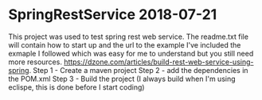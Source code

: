 # SpringRestService 2018-07-21
This project was used to test spring rest web service. The readme.txt file will contain how to start up and the url to the example
I've included the exmaple I followed which was easy for me to understand but you still need more resources. 
https://dzone.com/articles/build-rest-web-service-using-spring. 
Step 1 - Create a maven project
Step 2 - add the dependencies in the POM.xml
Step 3 - Build the project (I always build when I'm using eclispe, this is done before I start coding)
